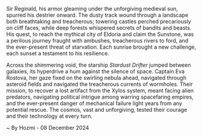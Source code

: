 
Sir Reginald, his armor gleaming under the unforgiving medieval sun, spurred his destrier onward.  The dusty track wound through a landscape both breathtaking and treacherous; towering castles perched precariously on cliff faces, while deep forests whispered secrets of bandits and beasts.  His quest, to reach the mythical city of Eldoria and claim the Sunstone, was a perilous journey fraught with ambushes, treacherous rivers to ford, and the ever-present threat of starvation.  Each sunrise brought a new challenge, each sunset a testament to his resilience.

Across the shimmering void, the starship *Stardust Drifter* jumped between galaxies, its hyperdrive a hum against the silence of space. Captain Eva Rostova, her gaze fixed on the swirling nebula ahead, navigated through asteroid fields and navigated the treacherous currents of wormholes. Their mission, to recover a lost artifact from the Xylos system, meant facing alien predators, navigating political intrigue among warring spacefaring empires, and the ever-present danger of mechanical failure light years from any potential rescue.  The cosmos, vast and unforgiving, tested their courage and their technology at every turn.

~ By Hozmi - 08 December 2024
